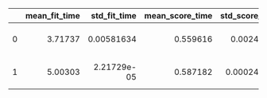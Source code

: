 |    |   mean_fit_time |   std_fit_time |   mean_score_time |   std_score_time |   param_batch_size |   param_epochs |   param_model__neurons | params                                                                    |   split0_test_score |   split1_test_score |   mean_test_score |   std_test_score |   rank_test_score |   split0_train_score |   split1_train_score |   mean_train_score |   std_train_score |   rank_train_score |
|---:|----------------:|---------------:|------------------:|-----------------:|-------------------:|---------------:|-----------------------:|:--------------------------------------------------------------------------|--------------------:|--------------------:|------------------:|-----------------:|------------------:|---------------------:|---------------------:|-------------------:|------------------:|-------------------:|
|  0 |         3.71737 |    0.00581634  |          0.559616 |      0.00242853  |                882 |              2 |                     34 | OrderedDict([('batch_size', 882), ('epochs', 2), ('model__neurons', 34)]) |            0.859699 |            0.867902 |          0.863801 |       0.00410145 |                 2 |             0.860711 |              0.86774 |           0.864225 |        0.00351429 |                  2 |
|  1 |         5.00303 |    2.21729e-05 |          0.587182 |      0.000244617 |                967 |              3 |                     22 | OrderedDict([('batch_size', 967), ('epochs', 3), ('model__neurons', 22)]) |            0.861351 |            0.875982 |          0.868666 |       0.00731528 |                 1 |             0.861779 |              0.87504 |           0.868409 |        0.00663069 |                  1 |